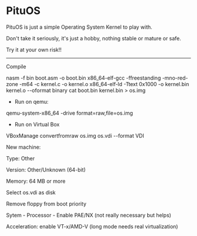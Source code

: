 # PituOS

PituOS is just a simple Operating System Kernel to play with.

Don't take it seriously, it's just a hobby, nothing stable or mature or safe.

Try it at your own risk!!

----


Compile

nasm -f bin boot.asm -o boot.bin
x86_64-elf-gcc -ffreestanding -mno-red-zone -m64 -c kernel.c -o kernel.o
x86_64-elf-ld -Ttext 0x1000 -o kernel.bin kernel.o --oformat binary
cat boot.bin kernel.bin > os.img


- Run on qemu:

qemu-system-x86_64 -drive format=raw,file=os.img

- Run on Virtual Box

VBoxManage convertfromraw os.img os.vdi --format VDI

New machine:

Type: Other

Version: Other/Unknown (64-bit)

Memory: 64 MB or more

Select os.vdi as disk

Remove floppy from boot priority

Sytem - Processor - Enable PAE/NX (not really necessary but helps)

Acceleration: enable VT-x/AMD-V  (long mode needs real virtualization)

